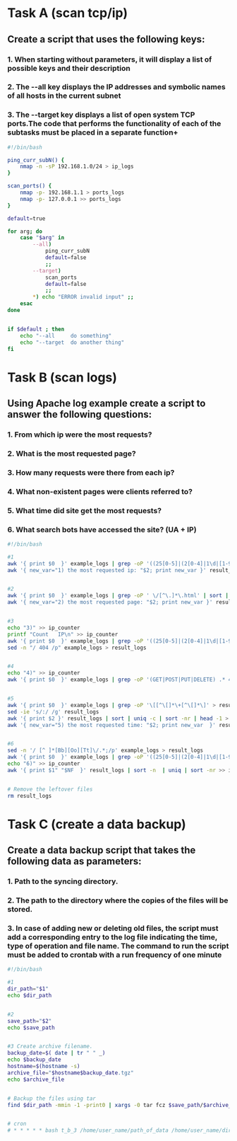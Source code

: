 # Task A (scan tcp/ip)

## Create a script that uses the following keys:
### 1. When starting without parameters, it will display a list of possible keys and their  description
### 2. The --all key displays the IP addresses and symbolic names of all hosts in the current subnet 
### 3. The --target key displays a list of open system TCP ports.The code that performs the functionality of each of the subtasks must be placed in a separate function+

```bash
#!/bin/bash

ping_curr_subN() {
	nmap -n -sP 192.168.1.0/24 > ip_logs
}

scan_ports() {
	nmap -p- 192.168.1.1 > ports_logs
	nmap -p- 127.0.0.1 >> ports_logs  
}

default=true

for arg; do
	case "$arg" in
		--all)
			ping_curr_subN 
			default=false
			;;
		--target) 
			scan_ports
			default=false
			;;
		*) echo "ERROR invalid input" ;;
	esac
done


if $default ; then
	echo "--all     do something"
	echo "--target  do another thing"	
fi
```


# Task B (scan logs)
 
## Using Apache log example create a script to answer the following questions:
### 1. From which ip were the most requests?
### 2. What is the most requested page?
### 3. How many requests were there from each ip?
### 4. What non-existent pages were clients referred to? 
### 5. What time did site get the most requests? 
### 6. What search bots have accessed the site? (UA + IP)

```bash
#!/bin/bash

#1 
awk '{ print $0  }' example_logs | grep -oP '((25[0-5]|(2[0-4]|1\d|[1-9]|)\d)\.?\b){4}' | sort -n | uniq -c | sort -nr | head -1 > result_logs
awk '{ new_var="1) the most requested ip: "$2; print new_var }' result_logs > ip_counter


#2
awk '{ print $0  }' example_logs | grep -oP ' \/[^\.]*\.html' | sort | uniq -c | sort -nr | head -1 > result_logs
awk '{ new_var="2) the most requested page: "$2; print new_var }' result_logs >> ip_counter


#3
echo "3)" >> ip_counter
printf "Count   IP\n" >> ip_counter
awk '{ print $0  }' example_logs | grep -oP '((25[0-5]|(2[0-4]|1\d|[1-9]|)\d)\.?\b){4}' | sort -n | uniq -c | sort -nr >> ip_counter
sed -n "/ 404 /p" example_logs > result_logs


#4
echo "4)" >> ip_counter
awk '{ print $0  }' example_logs | grep -oP '(GET|POST|PUT|DELETE) .* 404' >> ip_counter


#5
awk '{ print $0  }' example_logs | grep -oP '\[[^\[]*\+[^\[]*\]' > result_logs 
sed -ie 's/:/ /g' result_logs 
awk '{ print $2 }' result_logs | sort | uniq -c | sort -nr | head -1 > result_logs 
awk '{ new_var="5) the most requested time: "$2; print new_var  }' result_logs >> ip_counter


#6
sed -n '/ [^ ]*[Bb][Oo][Tt]\/.*;/p' example_logs > result_logs 
awk '{ print $0  }' example_logs | grep -oP '((25[0-5]|(2[0-4]|1\d|[1-9]|)\d)\.?\b){4}.* [^ ]*[Bb][Oo][Tt]\/.*;' > result_logs
echo "6)" >> ip_counter
awk '{ print $1" "$NF  }' result_logs | sort -n  | uniq | sort -nr >> ip_counter


# Remove the leftover files
rm result_logs
```


# Task C (create a data backup)

## Create a data backup script that takes the following data as parameters:
### 1. Path to the syncing directory.
### 2. The path to the directory where the copies of the files will be stored.
### 3. In case of adding new or deleting old files, the script must add a corresponding entry to the log file indicating the time, type of operation and file name. The command to run the script must be added to crontab with a run frequency of one minute

```bash
#!/bin/bash

#1
dir_path="$1"
echo $dir_path


#2
save_path="$2"
echo $save_path


#3 Create archive filename.
backup_date=$( date | tr " " _)
echo $backup_date
hostname=$(hostname -s)
archive_file="$hostname$backup_date.tgz"
echo $archive_file


# Backup the files using tar
find $dir_path -mmin -1 -print0 | xargs -0 tar fcz $save_path/$archive_file --absolute-names


# cron 
# * * * * * bash t_b_3 /home/user_name/path_of_data /home/user_name/dir_to_backup
```

